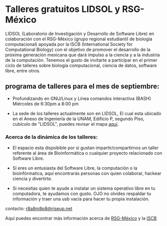 # Talleres gratuitos LIDSOL y RSG-México

LIDSOL (Laboratorio de Investigación y Desarrollo de Software Libre) en colaboración con 
el RSG-México (grupo regional estudiantil de biología computacional) apoyada por la ISCB (International Society for Computational Biology) con el objetivo de promover el desarrollo de la próxima generación mexicana que dará impulso a la ciencia y a la industria de la computación. Tenemos el gusto de invitarte a participar en el primer ciclo de talleres sobre biología computacional, ciencia de datos, software libre, entre otros.  

## programa de talleres para el mes de septiembre:  

* Profundizando en GNU/Linux y Línea comandos interactiva (BASH)  
Miércoles de 6:30pm a 8:00 pm

* La sede de los talleres actualmente son en LIDSOL, El cual esta ubicado en el Anexo de Ingeniería de la UNAM, Edificio P, segundo Piso, cubículo de "LIDSOL", puedes revisar el mapa [aquí](https://www.google.com/maps/place/19%C2%B019%2740.1%22N+99%C2%B010%2756.3%22W/@19.3278,-99.1823,16z/data=!4m5!3m4!1s0x0:0x0!8m2!3d19.3278!4d-99.1823).


### Acerca de la dinámica de los talleres:

* El espacio esta dispobible por si gustan impartir/compartirnos un taller referente al área de Bioinformática o cualquier proyecto relacionado con Software Libre.

* Si eres un entusiasta del Software Libre, la computación o la bioinfórmatica, aquí encontrarás personas con quien colaborar, hackear ciencia y divertirte.

* Si necesitas quien te ayude a instalar un sistema operativo libre en tu computadora, te ayudamos con gusto. OJO no olvides respaldar tu información y traer una usb vacía para hacer tu propia instalación.


contacto: r8a8m8p8@riseup.net  

Aquí puedes encontrar más información acerca de [RSG-México](http://rsg-mexico.iscbsc.org/) y la [ISCB](http://rsg.iscbsc.org/)
